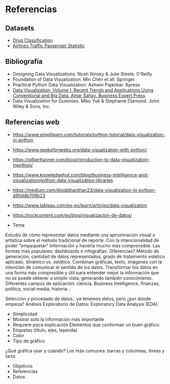 # Referencias

## Datasets

- [Drug Classification](https://www.kaggle.com/datasets/prathamtripathi/drug-classification)
- [Airlines Traffic Passenger Statistic](https://www.kaggle.com/datasets/thedevastator/airlines-traffic-passenger-statistics)

## Bibliografía

- Designing Data Visualizations. Noah Iliinsky & Julie Steele. O'Reilly
- Foundation of Data Visualization. Min Chen et all. Springer
- Practical Python Data Visualization. Ashwin Pajankar. Apress
- [Data Visualization, Volume I: Recent Trends and Applications Using Conventional and Big Data. Amar Sahay. Business Expert Press](https://ebookcentral--proquest--com.us.debiblio.com/lib/uses/reader.action?docID=4789484)
- Data Visualization for Dummies. Miko Yuk & Stephanie Diamond. John Wiley & Sons, Inc.

## Referencias web

- https://www.simplilearn.com/tutorials/python-tutorial/data-visualization-in-python
- https://www.geeksforgeeks.org/data-visualization-with-python/
- https://gilberttanner.com/blog/introduction-to-data-visualization-inpython/
- https://www.knowledgehut.com/blog/business-intelligence-and-visualization/python-data-visualization-libraries
- https://medium.com/@siddhardhan23/data-visualization-in-python-a90ddb706b23
- https://www.tableau.com/es-es/learn/articles/data-visualization
- https://rockcontent.com/es/blog/visualizacion-de-datos/

- Tema

Estudio de cómo representar datos mediante una aproximación visual o artística sobre el método tradicional de reporte. Con la intencionalidad de poder "empaquetar" información y hacerla mucho más comprensible.
Las formas más populares: dashboards e infografías.
Diferencias? Método de generación, cantidad de datos representados, grado de tratamiento estético aplicado, dinámico vs. estático.
Combinan gráficas, texto, imágenes con la intención de comunicar el sentido de los datos.
Transformar los datos en una forma más compresible y útil para entender mejor la información que no se puede obtener a simple vista, generando también conocimiento.
Diferentes campos de aplicación: ciencia, Business Intelligence, finanzas, política, social media, historia...

Selección y procesado de datos...ya tenemos datos, pero ¿por dónde empeza?
Análisis Exploratorio de Datos: Exploratory Data Analysis (EDA).

- Simplicidad
- Mostrar solo la información más importante
- Requiere poca explicación
  Elementos que conforman un buen gráfico:
- Etiquetas (título, ejes, leyenda).
- Color
- Tipo de gráfico

¿Qué gráfica usar y cuándo?
Los más comunes: barras y columnas, líneas y tarta.

- Objetivos
- Referencias
- Datos
